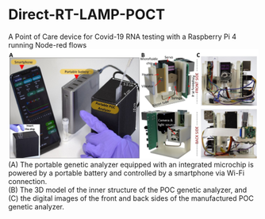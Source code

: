 # Direct-RT-LAMP-POCT
A Point of Care device for Covid-19 RNA testing with a Raspberry Pi 4 running Node-red flows  
![Demo](https://github.com/nqh2412/Direct-RT-LAMP-POCT/blob/main/Demo.jpg)
(A) The portable genetic analyzer equipped with an integrated microchip is powered by a portable battery and controlled by a smartphone via Wi-Fi connection.  
(B) The 3D model of the inner structure of the POC genetic analyzer, and  
(C) the digital images of the front and back sides of the manufactured POC genetic analyzer.  
